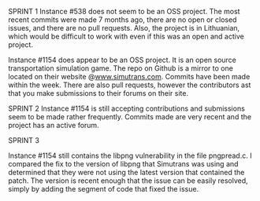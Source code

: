 SPRINT 1
Instance #538 does not seem to be an OSS project. The most recent commits were made 7 months ago, there are no open or closed issues, and there are no pull requests.
Also, the project is in Lithuanian, which would be difficult to work with even if this was an open and active project.

Instance #1154 does appear to be an OSS project. It is an open source transportation simulation game. The repo on Github is a mirror to one located on their website
@www.simutrans.com. Commits have been made within the week. There are also pull requests, however the contributors ast that you make submissions to their forums on
their site.

SPRINT 2
Instance #1154 is still accepting contributions and submissions seem to be made rather frequently. Commits made are very recent and the project has an active forum.

SPRINT 3

Instance #1154 still contains the libpng vulnerability in the file pngpread.c. I compared the fix to the version of libpng that Simutrans was using and determined that they were not using the latest version that contained the patch. The version is recent enough that the issue can be easily resolved, simply by adding the segment of code that fixed the issue.
